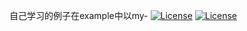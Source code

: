 自己学习的例子在example中以my-
[![License](https://img.shields.io/badge/license-BSD-blue.svg)](LICENSE)
[![License](https://img.shields.io/badge/license-BSD-blue.svg)](LICENSE)
